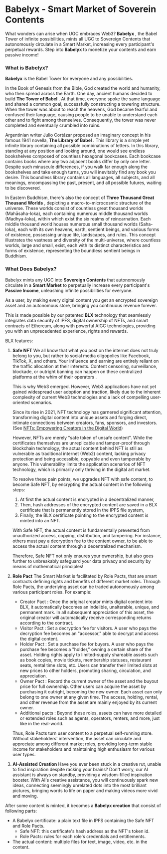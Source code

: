 # Babelyx - Smart Market of Soverein Contents

What wonders can arise when UGC embraces Web3? **Babelyx** , the Babel Tower of infinite possibilities, mints all UGC to Sovereign Contents that autonomously circulate in a Smart Market, increasing every participant's perpetual rewards. Step into **Babelyx** to monetize your contents and earn passive income!

### What is Babelyx?

**Babelyx** is the Babel Tower for everyone and any possibilities.

In the Book of Genesis from the Bible, God created the world and humanity, who then spread across the Earth. One day, ancient humans decided to build **The Tower of Babel** . At that time, everyone spoke the same language and shared a common goal, successfully constructing a towering structure. When the tower was about to reach the heavens, God became fearful and confused their language, causing people to be unable to understand each other and to fight among themselves. Consequently, the tower was never completed and eventually crumbled into ruins.

Argentinian writer Julio Cortázar proposed an imaginary concept in his famous 1941 novella, **The Library of Babel** . This library is a simple yet infinite library containing all possible combinations of letters. In this library, standing at any position and looking around, one would see endless bookshelves composed of countless hexagonal bookcases. Each bookcase contains books where any two adjacent books differ by only one letter. Despite such minuscule differences, if you walk far enough along the bookshelves and take enough turns, you will inevitably find any book you desire. This boundless library contains all languages, all subjects, and all meanings, encompassing the past, present, and all possible futures, waiting to be discovered.

In Eastern Buddhism, there's also the concept of **Three Thousand Great Thousand Worlds** , depicting a macro-to-microcosmic structure of the universe. These worlds consist of countless great thousand worlds (Mahāsaha-loka), each containing numerous middle thousand worlds (Madhya-loka), within which exist the six realms of reincarnation. Each middle thousand world houses numerous small thousand worlds (Saha-loka), each with its own heavens, earth, sentient beings, and various forms of existence, possessing unique life, landscapes, and rules. This concept illustrates the vastness and diversity of the multi-universe, where countless worlds, large and small, exist, each with its distinct characteristics and forms of existence, representing the boundless sentient beings in Buddhism.

### What Does Babelyx?

Babelyx mints any UGC into **Sovereign Contents** that autonomously circulate in a **Smart Market** to perpetually increase every participant's **Passive Income**, unleashing infinite possibilities for everyone.

As a user, by making every digital content you get an encrypted sovereign asset and an autonomous store, bringing you continuous revenue forever.

This is made possible by our patented **BLX** technology that seamlessly integrates data security of IPFS, digital ownership of NFTs, and smart contracts of Ethereum, along with powerful AIGC technologies, providing you with an unprecedented experience, rights and rewards.

BLX features:

1. **Safe NFT**
   We all know that what you post on the internet does not truly belong to you, but rather to social media oligopolies like Facebook, TikTok, X, and others. Your influence and earning are entirely reliant on the traffic allocation at their interests. Content censoring, surveillance, blockade, or outright banning can happen on these centralized platforms at the whim of their operators .

   This is why Web3 emerged. However, Web3 applications have not yet gained widespread user adoption and traction, likely due to the inherent complexity of current Web3 technologies and a lack of compelling user-oriented scenarios.

   Since its rise in 2021, NFT technology has garnered significant attention, transforming digital content into unique assets and forging direct, intimate connections between creators, fans, sponsors, and investors. (See [NFTs: Empowering Creators in the Digital World](https://learn.metamask.io/lessons/nfts-and-creators))

   However, NFTs are merely "safe token of unsafe content". While the certificates themselves are unreplicable and tamper-proof through blockchain technology, the actual content behind NFT is still as vulnerable as traditional internet (Web2) content, lacking privacy protection and being accessible, copyable and even tamperable by anyone. This vulnerability limits the application scenarios of NFT technology, which is primarily only thriving in the digital art market.

   To resolve these pain points, we upgrades NFT with safe content, to become Safe NFT, by encrypting the actual content in the following steps:

   1. At first the actual content is encrypted in a decentralized manner,
   2. Then, hash addresses of the encrypted content are saved in a BLX certificate that is permanently stored in the IPFS file system,
   3. Finally, the BLX certificate pointing to the encrypted content is minted into an NFT.

   With Safe NFT, the actual content is fundamentally prevented from unauthorized access, copying, distribution, and tampering. For instance, others must pay a decryption fee to the content owner, to be able to access the actual content through a decentralized mechanism.

   Therefore, Safe NFT not only ensures your ownership, but also goes further to unbreakably safeguard your data privacy and security by means of mathematical principles!

2. **Role Pact**
   The Smart Market is facilitated by Role Pacts, that are smart contracts defining rights and benefits of different market roles. Through Role Pacts, the underlying asset can be traded autonomously among various participant roles. For example:

   - Creator Pact : Once the original creator mints digital content into BLX, it automatically becomes an indelible, unalterable, unique, and permanent mark. In all subsequent appreciation of this asset, the original creator will automatically receive corresponding returns according to the contract.
   - Visitor Pact : Set a decryption fee for visitors. A user who pays the decryption fee becomes an "accessor," able to decrypt and access the digital content.
   - Holder Pact : Set a purchase fee for buyers. A user who pays the purchase fee becomes a "holder," owning a certain share of the asset. Holding rights apply to limited-supply shareable assets such as book copies, movie tickets, membership statuses, restaurant seats, rental time slots, etc. Users can transfer their limited slots at new prices to other holders, promoting sharing, circulation, and appreciation.
   - Owner Pact : Record the current owner of the asset and the buyout price for full ownership. Other users can acquire the asset by purchasing it outright, becoming the new owner. Each asset can only belong to one owner at any given time. The access, holding, rental, and other revenue from the asset are mainly enjoyed by its current owner.
   - Additional pacts : Beyond these roles, assets can have more detailed or extended roles such as agents, operators, renters, and more, just like in the real-world.

   Thus, Role Pacts turn user content to a perpetual self-running store. Without stakeholders' intervention, the asset can circulate and appreciate among different market roles, providing long-term stable income for stakeholders and maintaining high enthusiasm for various user types.

3. **AI-Assisted Creation**
   Have you ever been stuck in a creative rut, unable to find inspiration despite racking your brains? Don't worry, our AI assistant is always on standby, providing a wisdom-filled inspiration booster. With AI's creative assistance, you will continuously spark new ideas, connecting seemingly unrelated dots into the most brilliant pictures, bringing words to life on paper and making videos more vivid and moving.

After some content is minted, it becomes a **Babelyx creation** that consist of following parts:

- A Babelyx certificate: a plain text file in IPFS containing the Safe NFT and Role Pacts.
  - Safe NFT: this certificate's hash address as the NFT's token id.
  - Role Pacts: rules for each role's credentials and entitlements.
- The actual content: multiple files for text, image, video, etc. in the content.
